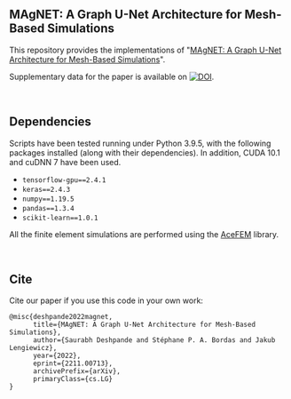 ## MAgNET: A Graph U-Net Architecture for Mesh-Based Simulations  

This repository provides the implementations of "[MAgNET: A Graph U-Net Architecture for Mesh-Based Simulations](https://arxiv.org/abs/2211.00713)".

Supplementary data for the paper is available on [![DOI](https://zenodo.org/badge/DOI/10.5281/zenodo.7784804.svg)](https://doi.org/10.5281/zenodo.7784804).



<br />

## Dependencies

Scripts have been tested running under Python 3.9.5, with the following packages installed (along with their dependencies). In addition, CUDA 10.1 and cuDNN 7 have been used.


- `tensorflow-gpu==2.4.1`
- `keras==2.4.3`
- `numpy==1.19.5`
- `pandas==1.3.4`
- `scikit-learn==1.0.1`

All the finite element simulations are performed using the [AceFEM](http://symech.fgg.uni-lj.si/Download.htm) library.

<br />

## Cite

Cite our paper if you use this code in your own work:

```
@misc{deshpande2022magnet,
      title={MAgNET: A Graph U-Net Architecture for Mesh-Based Simulations},
      author={Saurabh Deshpande and Stéphane P. A. Bordas and Jakub Lengiewicz},
      year={2022},
      eprint={2211.00713},
      archivePrefix={arXiv},
      primaryClass={cs.LG}
}
```

<br />
